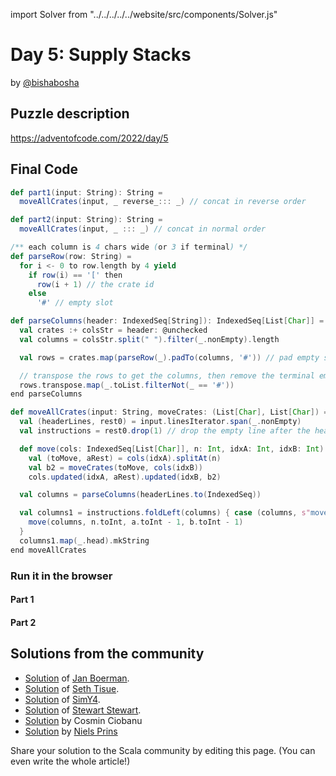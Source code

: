 import Solver from "../../../../../website/src/components/Solver.js"

# Day 5: Supply Stacks
by [@bishabosha](https://twitter.com/bishabosha)

## Puzzle description

https://adventofcode.com/2022/day/5

## Final Code

```scala
def part1(input: String): String =
  moveAllCrates(input, _ reverse_::: _) // concat in reverse order

def part2(input: String): String =
  moveAllCrates(input, _ ::: _) // concat in normal order

/** each column is 4 chars wide (or 3 if terminal) */
def parseRow(row: String) =
  for i <- 0 to row.length by 4 yield
    if row(i) == '[' then
      row(i + 1) // the crate id
    else
      '#' // empty slot

def parseColumns(header: IndexedSeq[String]): IndexedSeq[List[Char]] =
  val crates :+ colsStr = header: @unchecked
  val columns = colsStr.split(" ").filter(_.nonEmpty).length

  val rows = crates.map(parseRow(_).padTo(columns, '#')) // pad empty slots at the end

  // transpose the rows to get the columns, then remove the terminal empty slots from each column
  rows.transpose.map(_.toList.filterNot(_ == '#'))
end parseColumns

def moveAllCrates(input: String, moveCrates: (List[Char], List[Char]) => List[Char]): String =
  val (headerLines, rest0) = input.linesIterator.span(_.nonEmpty)
  val instructions = rest0.drop(1) // drop the empty line after the header

  def move(cols: IndexedSeq[List[Char]], n: Int, idxA: Int, idxB: Int) =
    val (toMove, aRest) = cols(idxA).splitAt(n)
    val b2 = moveCrates(toMove, cols(idxB))
    cols.updated(idxA, aRest).updated(idxB, b2)

  val columns = parseColumns(headerLines.to(IndexedSeq))

  val columns1 = instructions.foldLeft(columns) { case (columns, s"move $n from $a to $b") =>
    move(columns, n.toInt, a.toInt - 1, b.toInt - 1)
  }
  columns1.map(_.head).mkString
end moveAllCrates
```

### Run it in the browser

#### Part 1

<Solver puzzle="day05-part1" year="2022"/>

#### Part 2

<Solver puzzle="day05-part2" year="2022"/>

## Solutions from the community

- [Solution](https://github.com/Jannyboy11/AdventOfCode2022/blob/master/src/main/scala/day05/Day05.scala) of [Jan Boerman](https://twitter.com/JanBoerman95).
- [Solution](https://github.com/SethTisue/adventofcode/blob/main/2022/src/test/scala/Day05.scala) of [Seth Tisue](https://github.com/SethTisue).
- [Solution](https://github.com/SimY4/advent-of-code-scala/blob/master/src/main/scala/aoc/y2022/Day5.scala) of [SimY4](https://twitter.com/actinglikecrazy).
- [Solution](https://github.com/stewSquared/advent-of-code-scala/blob/master/src/main/scala/2022/Day05.worksheet.sc) of [Stewart Stewart](https://twitter.com/stewSqrd).
- [Solution](https://github.com/cosminci/advent-of-code/blob/master/src/main/scala/com/github/cosminci/aoc/_2022/Day5.scala) by Cosmin Ciobanu
- [Solution](https://github.com/prinsniels/AdventOfCode2022/blob/master/src/main/scala/day05.scala) by [Niels Prins](https://github.com/prinsniels)

Share your solution to the Scala community by editing this page. (You can even write the whole article!)
